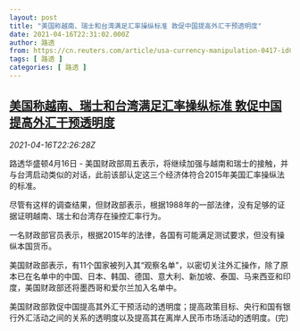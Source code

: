 ```yaml
---
layout: post
title: "美国称越南、瑞士和台湾满足汇率操纵标准 敦促中国提高外汇干预透明度"
date: 2021-04-16T22:31:02.000Z
author: 路透
from: https://cn.reuters.com/article/usa-currency-manipulation-0417-idCNKBS2C32SU
tags: [ 路透 ]
categories: [ 路透 ]
---
```

<!--1618612262000-->
[美国称越南、瑞士和台湾满足汇率操纵标准 敦促中国提高外汇干预透明度](https://cn.reuters.com/article/usa-currency-manipulation-0417-idCNKBS2C32SU)
------

<div>
<div><i>2021-04-16T22:26:28Z</i></div><p>路透华盛顿4月16日 - 美国财政部周五表示，将继续加强与越南和瑞士的接触，并与台湾启动类似的对话，此前该部认定这三个经济体符合2015年美国汇率操纵法的标准。 　</p><p>尽管有这样的调查结果，但财政部表示，根据1988年的一部法律，没有足够的证据证明越南、瑞士和台湾存在操控汇率行为。 　</p><p>一名财政部官员表示，根据2015年的法律，各国有可能满足测试要求，但没有操纵本国货币。</p><p>美国财政部表示，有11个国家被列入其“观察名单”，以密切关注外汇操作，除了原本已在名单中的中国、日本、韩国、德国、意大利、新加坡、泰国、马来西亚和印度，美国财政部还将墨西哥和爱尔兰加入名单中。</p><p>美国财政部敦促中国提高其外汇干预活动的透明度；提高政策目标、央行和国有银行外汇活动之间的关系的透明度以及提高其在离岸人民币市场活动的透明度。(完)</p>
</div>
